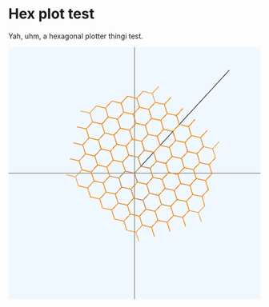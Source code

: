 # Hex plot test

Yah, uhm, a hexagonal plotter thingi test.

![Hexplot screenshot](screenshot.png "Hexplot screenshot")

